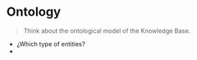 # Ontology

> Think about the ontological model of the Knowledge Base.

-  ¿Which type of entities?
- 
